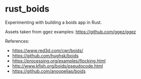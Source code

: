 # rust_boids
Experimenting with building a boids app in Rust.

Assets taken from ggez examples: https://github.com/ggez/ggez

References:
- https://www.red3d.com/cwr/boids/
- https://github.com/hughsk/boids
- https://processing.org/examples/flocking.html
- http://www.kfish.org/boids/pseudocode.html
- https://github.com/anoopelias/boids
